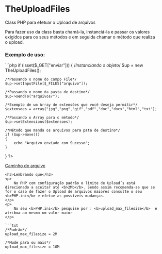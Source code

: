 # TheUploadFiles
Class PHP para efetuar o Upload de arquivos
<p>
	Para fazer uso da class basta chamá-la, instanciá-la e passar os valores exigidos para os seus métodos e em seguida  chamar o método que realiza o upload.
</p>

<h3>Exemplo de uso:</h3>
```php
<?php
require_once("class/TheUploadFiles.class.php");

if (isset($_GET["enviar"]))
{
	/*Instanciando o objeto*/
    $up = new TheUploadFiles(); 

    /*Passando o nome do campo File*/
    $up->setInputFile($_FILES["arquivo"]); 
    
    /*Passando o nome da pasta de destino*/
    $up->sendTo("arquivos/"); 
    
    /*Exemplo de um Array de extensões que você deseja permitir*/
    $extensoes = array("jpg","png","gif","pdf","doc","docx","html","txt"); 

    /*Passando o Array para o método*/
    $up->setExtensions($extensoes);
    
    /*Método que manda os arquivos para pata de destino*/
    if ($up->move())
    {
        echo "Arquivo enviado com Sucesso";
    }
}
?>

<!--O método "showPath()" mostra o caminho do arquivo juntamente com o seu nome e extensão-->
<a href="<?php echo $up->showPath(); ?>">Caminho do arquivo</a>
```
<h3>Lembrando que</h3>
<p>
    No PHP com configuração padrão o limite de Upload´s está direcionado a aceitar até <b>2Mb</b>. Sendo assim recomenda-se que se for o caso de fazer o Upload de arquivos maiores consulte o seu <b>PHP.ini</b> e efetue as possíveis mudanças.
</p>
<p>
    No seu <b>PHP.ini</b> pesquise por : <b>upload_max_filesize</b>  e atribua ao mesmo um valor maior 
</p>

```txt
/*Padrão*/
upload_max_filesize = 2M

/*Mude para ou mais*/
upload_max_filesize = 10M
```
